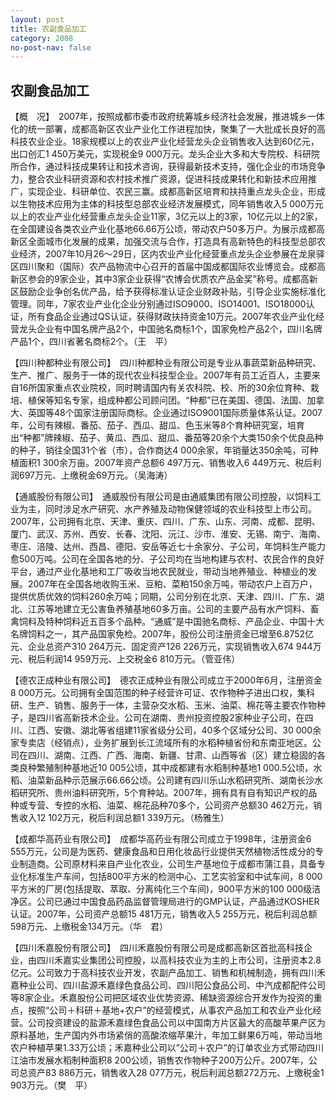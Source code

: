 ```yaml
---
layout: post
title: 农副食品加工
category: 2008
no-post-nav: false
---
```


##  农副食品加工

【概　况】　2007年，按照成都市委市政府统筹城乡经济社会发展，推进城乡一体化的统一部署，成都高新区农业产业化工作进程加快，聚集了一大批成长良好的高科技农业企业。18家规模以上的农业产业化经营龙头企业销售收入达到60亿元，出口创汇1 450万美元，实现税金9 000万元。龙头企业大多和大专院校、科研院所合作，通过科技成果转让和技术咨询，获得最新技术支持，强化企业的市场竞争力，整合农业科研资源和农村技术推广资源，促进科技成果转化和新技术应用推广，实现企业、科研单位、农民三赢。成都高新区培育和扶持重点龙头企业，形成以生物技术应用为主体的科技型总部农业经济发展模式，同年销售收入5 000万元以上的农业产业化经营重点龙头企业11家，3亿元以上的3家，10亿元以上的2家，在全国建设各类农业产业化基地66.66万公顷，带动农户50多万户。为展示成都高新区全面城市化发展的成果，加强交流与合作，打造具有高新特色的科技型总部农业经济，2007年10月26～29日，区内农业产业化经营重点龙头企业参展在龙泉驿区四川聚和（国际）农产品物流中心召开的首届中国成都国际农业博览会。成都高新区参会的9家企业，其中3家企业获得“农博会优质农产品金奖”称号。成都高新区鼓励企业争创名优产品，给予获得标准认证企业财政补贴，引导企业实施标准化管理。同年，7家农业产业化企业分别通过ISO9000、ISO14001、ISO18000认证，所有食品企业通过QS认证，获得财政扶持资金10万元。2007年农业产业化经营龙头企业有中国名牌产品2个，中国驰名商标1个，国家免检产品2个，四川名牌产品1个，四川省著名商标2个。（王　平）
 
【四川种都种业有限公司】　四川种都种业有限公司是专业从事蔬菜新品种研究、生产、推广、服务于一体的现代农业科技型企业。2007年有员工近百人，主要来自16所国家重点农业院校，同时聘请国内有关农科院、校、所的30余位育种、栽培、植保等知名专家，组成种都公司顾问团。“种都”已在美国、德国、法国、加拿大、英国等48个国家注册国际商标。企业通过ISO9001国际质量体系认证。2007年，公司有辣椒、番茄、茄子、西瓜、甜瓜、色玉米等8个育种研究室，培育出“种都”牌辣椒、茄子、黄瓜、西瓜、甜瓜、番茄等20余个大类150余个优良品种的种子，销往全国31个省（市），合作商达4 000余家，年销量达350余吨，可种植面积1 300余万亩。2007年资产总额6 497万元、销售收入6 449万元、税后利润697万元、上缴税金69万元。（吴海涛）
 
【通威股份有限公司】　通威股份有限公司是由通威集团有限公司控股，以饲料工业为主，同时涉足水产研究、水产养殖及动物保健领域的农业科技型上市公司。2007年，公司拥有北京、天津、重庆、四川、广东、山东、河南、成都、昆明、厦门、武汉、苏州、西安、长春、沈阳、沅江、沙市、淮安、无锡、南宁、海南、枣庄、涪陵、达州、西昌、德阳、安岳等近七十余家分、子公司，年饲料生产能力愈500万吨。公司在全国各地的分、子公司均在当地构建与农村、农民合作的良好平台，通过产业化基地和工厂吸收当地农民就业，带动当地养殖业、种植业的发展。2007年在全国各地收购玉米、豆粕、菜粕150余万吨，带动农户上百万户，提供优质优效的饲料260余万吨；同期，公司分别在北京、天津、四川、广东、湖北、江苏等地建立无公害鱼养殖基地60多万亩。公司的主要产品有水产饲料、畜禽饲料及特种饲料近五百多个品种。“通威”是中国驰名商标、产品企业、中国十大名牌饲料之一，其产品国家免检。2007年，股份公司注册资金已增至6.8752亿元、企业总资产310 264万元、固定资产126 226万元，实现销售收入674 944万元、税后利润14 959万元、上交税金6 810万元。（管亚伟）
 
【德农正成种业有限公司】　德农正成种业有限公司成立于2000年6月，注册资金8 000万元。公司拥有全国范围的种子经营许可证、农作物种子进出口权，集科研、生产、销售、服务于一体，主营杂交水稻、玉米、油菜、棉花等主要农作物种子，是四川省高新技术企业。公司在湖南、贵州投资控股2家种业子公司，在四川、江西、安徽、湖北等省组建11家省级分公司，40多个区域分公司、30 000余家专卖店（经销点），业务扩展到长江流域所有的水稻种植省份和东南亚地区。公司在四川、湖南、江西、广西、海南、新疆、甘肃、山西等省（区）建立稳固的各类良种繁殖制种基地近10 005公顷，其中成都建有水稻制种基地1 000.5公顷，水稻、油菜新品种示范展示66.66公顷。公司建有四川乐山水稻研究所、湖南长沙水稻研究所、贵州油料研究所，5个育种站。2007年，拥有具有自有知识产权的品种或专营、专控的水稻、油菜、棉花品种70多个，公司资产总额30 462万元，销售收入12 102万元，税后利润总额1 339万元。（杨雅生）
 
【成都华高药业有限公司】　成都华高药业有限公司成立于1998年，注册资金6 555万元，公司是为医药、健康食品和日用化妆品行业提供天然植物活性成分的专业制造商。公司原材料来自产业化农业，公司生产基地位于成都市蒲江县，具备专业化标准生产车间，包括800平方米的检测中心、工艺实验室和中试车间，8 000平方米的厂房(包括提取、萃取、分离纯化三个车间)，900平方米的100 000级洁净区。公司已通过中国食品药品监督管理局进行的GMP认证，产品通过KOSHER认证。2007年，公司资产总额15 481万元，销售收入5 255万元，税后利润总额598万元、上缴税金134万元。（华　君）
 
【四川禾嘉股份有限公司】　四川禾嘉股份有限公司是成都高新区首批高科技企业，由四川禾嘉实业集团公司控股，以高科技农业为主的上市公司，注册资本2.8亿元。公司致力于高科技农业开发，农副产品加工、销售和机械制造，拥有四川禾嘉种业公司、四川盐源禾嘉绿色食品公司、四川阳公食品公司、中汽成都配件公司等8家企业。禾嘉股份公司把区域农业优势资源、稀缺资源综合开发作为投资的重点，按照“公司＋科研＋基地+农户”的经营模式，从事农产品加工和农业产业化经营。公司投资建设的盐源禾嘉绿色食品公司以中国南方片区最大的高酸苹果产区为原料基地，生产国内外市场紧俏的高酸浓缩苹果汁，年加工鲜果6万吨，带动当地农户种植苹果1.33万公顷；禾嘉种业公司以”公司＋农户”的订单农业方式带动四川江油市发展水稻制种面积8 200公顷，销售农作物种子200万公斤。2007年，公司总资产83 886万元，销售收入28 077万元，税后利润总额272万元、上缴税金1 903万元。（樊　平）
 